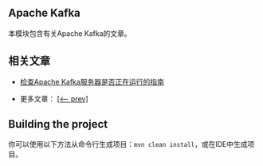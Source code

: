 ## Apache Kafka

本模块包含有关Apache Kafka的文章。

## 相关文章

+ [检查Apache Kafka服务器是否正在运行的指南](docs/检查ApacheKafka服务器是否正在运行的指南.md)

- 更多文章： [[<-- prev]](../apache-kafka-1/README.md)

## Building the project

你可以使用以下方法从命令行生成项目：`mvn clean install`，或在IDE中生成项目。